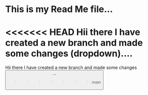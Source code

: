 # This is my Read Me file...

<<<<<<< HEAD
Hii there I have created a new branch and made some changes (dropdown)....
=======
Hii there I have created a new branch and made some changes <button>...
>>>>>>> main
